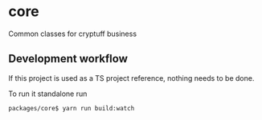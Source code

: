 # core

Common classes for cryptuff business

## Development workflow

If this project is used as a TS project reference, nothing needs to be done.

To run it standalone run

`packages/core$ yarn run build:watch`
